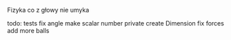 Fizyka co z głowy nie umyka

todo:
tests
fix angle
make scalar number private
create Dimension
fix forces
add more balls
